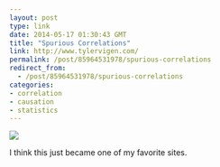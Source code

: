 ```yaml
---
layout: post
type: link
date: 2014-05-17 01:30:43 GMT
title: "Spurious Correlations"
link: http://www.tylervigen.com/
permalink: /post/85964531978/spurious-correlations
redirect_from: 
  - /post/85964531978/spurious-correlations
categories:
- correlation
- causation
- statistics
---
```

<p><a href="http://www.tylervigen.com/view_correlation?id=136"><img src="http://www.tylervigen.com/correlation_project/correlation_images/us-crude-oil-imports-from-norway_drivers-killed-in-collision-with-railway-train.png" /></a></p>
<p>I think this just became one of my favorite sites.</p>
